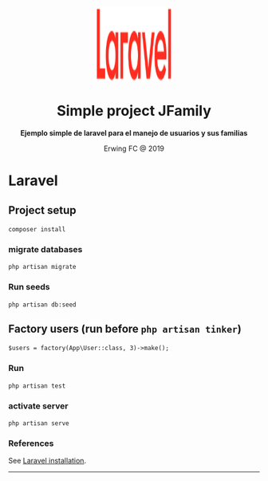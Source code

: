 <div align="center">
  <a target="_blank" href="https://laravel.com/">
    <img src="./logo.svg" alt=laravel" width="150" height="150">
  </a>
</div>

<div align="center">

# Simple project JFamily

**Ejemplo simple de laravel para el manejo de usuarios y sus familias**

Erwing FC @ 2019
</div>

# Laravel

## Project setup
```
composer install
```

### migrate databases
```
php artisan migrate
```

### Run seeds
```
php artisan db:seed
```

## Factory users (run before `php artisan tinker`)
```
$users = factory(App\User::class, 3)->make();
```

### Run 
```
php artisan test
```

### activate server
```
php artisan serve
```


### References
See [Laravel installation](https://laravel.com/docs/5.7).

------------------------------------------------------------------------------------------------------------------------------------------------------
